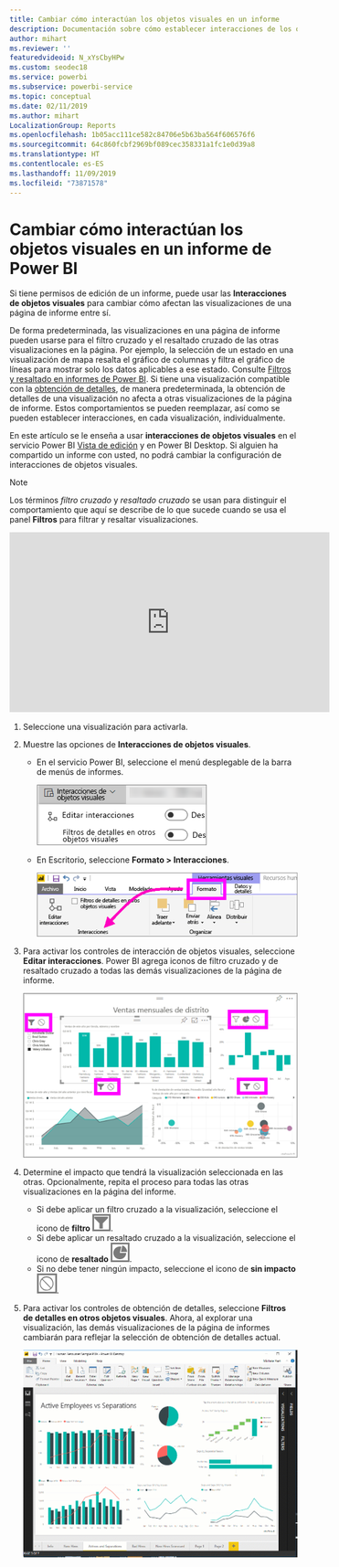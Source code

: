 ```yaml
---
title: Cambiar cómo interactúan los objetos visuales en un informe
description: Documentación sobre cómo establecer interacciones de los objetos visuales en un informe de Microsoft Power BI y en un informe de Power BI Desktop.
author: mihart
ms.reviewer: ''
featuredvideoid: N_xYsCbyHPw
ms.custom: seodec18
ms.service: powerbi
ms.subservice: powerbi-service
ms.topic: conceptual
ms.date: 02/11/2019
ms.author: mihart
LocalizationGroup: Reports
ms.openlocfilehash: 1b05acc111ce582c84706e5b63ba564f606576f6
ms.sourcegitcommit: 64c860fcbf2969bf089cec358331a1fc1e0d39a8
ms.translationtype: HT
ms.contentlocale: es-ES
ms.lasthandoff: 11/09/2019
ms.locfileid: "73871578"
---
```

# <a name="change-how-visuals-interact-in-a-power-bi-report"></a>Cambiar cómo interactúan los objetos visuales en un informe de Power BI
Si tiene permisos de edición de un informe, puede usar las **Interacciones de objetos visuales** para cambiar cómo afectan las visualizaciones de una página de informe entre sí. 

De forma predeterminada, las visualizaciones en una página de informe pueden usarse para el filtro cruzado y el resaltado cruzado de las otras visualizaciones en la página.
Por ejemplo, la selección de un estado en una visualización de mapa resalta el gráfico de columnas y filtra el gráfico de líneas para mostrar solo los datos aplicables a ese estado.
Consulte [Filtros y resaltado en informes de Power BI](power-bi-reports-filters-and-highlighting.md). Si tiene una visualización compatible con la [obtención de detalles](consumer/end-user-drill.md), de manera predeterminada, la obtención de detalles de una visualización no afecta a otras visualizaciones de la página de informe. Estos comportamientos se pueden reemplazar, así como se pueden establecer interacciones, en cada visualización, individualmente.

En este artículo se le enseña a usar **interacciones de objetos visuales** en el servicio Power BI [Vista de edición](service-interact-with-a-report-in-editing-view.md) y en Power BI Desktop. Si alguien ha compartido un informe con usted, no podrá cambiar la configuración de interacciones de objetos visuales.

> [!NOTE]
> Los términos *filtro cruzado* y *resaltado cruzado* se usan para distinguir el comportamiento que aquí se describe de lo que sucede cuando se usa el panel **Filtros** para filtrar y resaltar visualizaciones.  
> 
> 

<iframe width="560" height="315" src="https://www.youtube.com/embed/N_xYsCbyHPw?list=PL1N57mwBHtN0JFoKSR0n-tBkUJHeMP2cP" frameborder="0" allowfullscreen></iframe>

1. Seleccione una visualización para activarla.  
2. Muestre las opciones de **Interacciones de objetos visuales**.
    - En el servicio Power BI, seleccione el menú desplegable de la barra de menús de informes.

       ![Menú desplegable de interacciones de un objeto visual](media/service-reports-visual-interactions/power-bi-visual-interaction.png)

    - En Escritorio, seleccione **Formato > Interacciones**.

        ![Selección de Formato e Interacciones](media/service-reports-visual-interactions/pbi-visual-interaction-desktop.png)

3. Para activar los controles de interacción de objetos visuales, seleccione **Editar interacciones**. Power BI agrega iconos de filtro cruzado y de resaltado cruzado a todas las demás visualizaciones de la página de informe.
   
    ![Informe con interacciones de un objeto visual activadas](media/service-reports-visual-interactions/power-bi-icons-on.png)
3. Determine el impacto que tendrá la visualización seleccionada en las otras.  Opcionalmente, repita el proceso para todas las otras visualizaciones en la página del informe.
   
   * Si debe aplicar un filtro cruzado a la visualización, seleccione el icono de **filtro** ![icono de filtro](media/service-reports-visual-interactions/pbi-filter-icon-outlined.png).
   * Si debe aplicar un resaltado cruzado a la visualización, seleccione el icono de **resaltado** ![icono de resaltado](media/service-reports-visual-interactions/pbi-highlight-icon-outlined.png).
   * Si no debe tener ningún impacto, seleccione el icono de **sin impacto** ![icono de sin impacto](media/service-reports-visual-interactions/pbi-noimpact-icon-outlined.png).

4. Para activar los controles de obtención de detalles, seleccione **Filtros de detalles en otros objetos visuales**.  Ahora, al explorar una visualización, las demás visualizaciones de la página de informes cambiarán para reflejar la selección de obtención de detalles actual. 

   ![Vídeo de la activación de los controles de obtención de detalles](media/service-reports-visual-interactions/drill2.gif)


